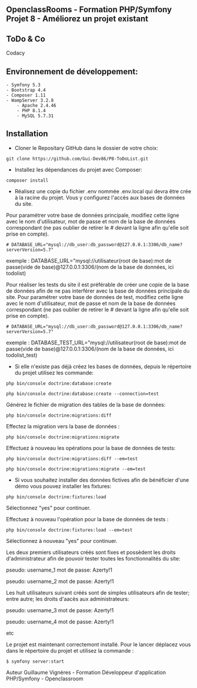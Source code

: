 ## OpenclassRooms - Formation PHP/Symfony Projet 8 - Améliorez un projet existant

## ToDo & Co

Codacy



## Environnement de développement:
    - Symfony 5.3
    - Bootstrap 4.4
    - Composer 1.11
    - WampServer 3.2.8
        - Apache 2.4.46
        - PHP 8.1.4
        - MySQL 5.7.31

## Installation

- Cloner le Repositary GitHub dans le dossier de votre choix: 
```
git clone https://github.com/Gui-Dev86/P8-ToDoList.git
```
- Installez les dépendances du projet avec Composer:
```
composer install
```
- Réalisez une copie du fichier .env nommée .env.local qui devra être crée à la racine du projet. Vous y configurez l'accès aux bases de données du site.

Pour paramétrer votre base de données principale, modifiez cette ligne avec le nom d'utilisateur, mot de passe et nom de la base de données correspondant (ne pas oublier de retirer le # devant la ligne afin qu'elle soit prise en compte).

    # DATABASE_URL="mysql://db_user:db_password@127.0.0.1:3306/db_name?serverVersion=5.7"

exemple : DATABASE_URL="mysql://utilisateur(root de base):mot de passe(vide de base)@127.0.0.1:3306/(nom de la base de données, ici todolist)

Pour réaliser les tests du site il est préférable de créer une copie de la base de données afin de ne pas interférer avec la base de données principale du site. Pour paramétrer votre base de données de test, modifiez cette ligne avec le nom d'utilisateur, mot de passe et nom de la base de données correspondant (ne pas oublier de retirer le # devant la ligne afin qu'elle soit prise en compte).

    # DATABASE_URL="mysql://db_user:db_password@127.0.0.1:3306/db_name?serverVersion=5.7"

exemple : DATABASE_TEST_URL="mysql://utilisateur(root de base):mot de passe(vide de base)@127.0.0.1:3306/(nom de la base de données, ici todolist_test)

- Si elle n'existe pas déjà créez les bases de données, depuis le répertoire du projet utilisez les commande:
```
php bin/console doctrine:database:create
```
```
php bin/console doctrine:database:create --connection=test
```
Générez le fichier de migration des tables de la base de données:
```
php bin/console doctrine:migrations:diff
```
Effectez la migration vers la base de données :
```
php bin/console doctrine:migrations:migrate
```
Effectuez à nouveau les opérations pour la base de données de tests:
```
php bin/console doctrine:migrations:diff --em=test
```
```
php bin/console doctrine:migrations:migrate --em=test
```
- Si vous souhaitez installer des données fictives afin de bénéficier d'une démo vous pouvez installer les fixtures:
```
php bin/console doctrine:fixtures:load
```
Sélectionnez "yes" pour continuer.

Effectuez à nouveau l'opération pour la base de données de tests :
```
php bin/console doctrine:fixtures:load --em=test
```
Sélectionnez à nouveau "yes" pour continuer.

Les deux premiers utilisateurs créés sont fixes et possèdent les droits d'administrateur afin de pouvoir tester toutes les fonctionnalités du site:

pseudo: username_1
mot de passe: Azerty!1

pseudo: username_2
mot de passe: Azerty!1

Les huit utilisateurs suivant créés sont de simples utilisateurs afin de tester; entre autre; les droits d'aacès aux administrateurs:

pseudo: username_3
mot de passe: Azerty!1

pseudo: username_4
mot de passe: Azerty!1

etc

Le projet est maintenant correctemont installé. Pour le lancer déplacez vous dans le répertoire du projet et utilisez la commande :
```
$ symfony server:start
```
Auteur Guillaume Vignères - Formation Développeur d'application PHP/Symfony - Openclassroom
